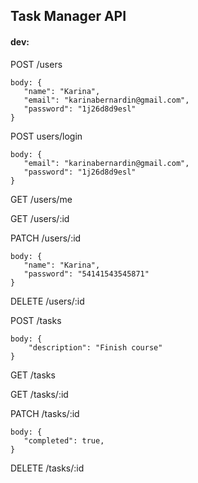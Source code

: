 ## Task Manager API

#### dev:

POST /users

```
body: {
   "name": "Karina",
   "email": "karinabernardin@gmail.com",
   "password": "1j26d8d9esl" 
}
```

POST users/login

```
body: {
   "email": "karinabernardin@gmail.com",
   "password": "1j26d8d9esl" 
}
```

GET /users/me

GET /users/:id

PATCH /users/:id

```
body: {
   "name": "Karina",
   "password": "54141543545871" 
}
```

DELETE /users/:id

POST /tasks

```
body: {
    "description": "Finish course"
}
```

GET /tasks

GET /tasks/:id

PATCH /tasks/:id

```
body: {
   "completed": true,
}
```

DELETE /tasks/:id